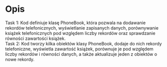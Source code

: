 # Opis
Task 1: Kod definiuje klasę PhoneBook, która pozwala na dodawanie rekordów telefonicznych, wyświetlanie zapisanych danych, porównywanie książek telefonicznych pod względem liczby rekordów oraz sprawdzanie równości zawartości książek.<br />
Task 2: Kod tworzy kilka obiektów klasy PhoneBook, dodaje do nich rekordy telefoniczne, wyświetla zawartość książek, porównuje je pod względem liczby rekordów i równości danych, a także aktualizuje jeden z obiektów o nowe rekordy.<br />
